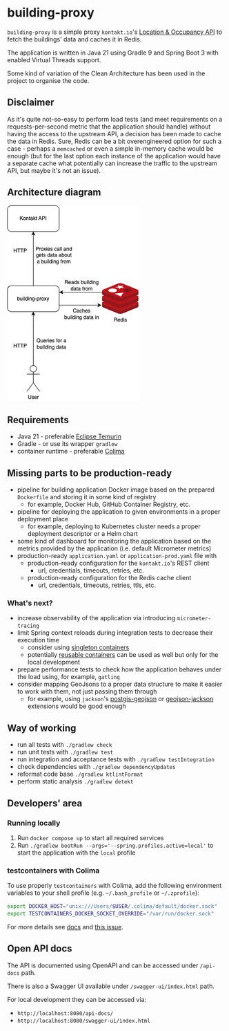 # building-proxy

`building-proxy` is a simple proxy `kontakt.io`'s
[Location & Occupancy API](https://developer.kontakt.io/docs/dev-ctr-loc-occ-api/c6bcb378b0df8-location-and-occupancy) to fetch the
buildings' data and caches it in Redis.

The application is written in Java 21 using Gradle 9 and Spring Boot 3 with enabled Virtual Threads support.

Some kind of variation of the Clean Architecture has been used in the project to organise the code.

## Disclaimer

As it's quite not-so-easy to perform load tests (and meet requirements on a requests-per-second metric that the application should handle)
without having the access to the upstream API, a decision has been made to cache the data in Redis. Sure, Redis can be a bit overengineered
option for such a case - perhaps a `memcached` or even a simple in-memory cache would be enough (but for the last option each instance of
the application would have a separate cache what potentially can increase the traffic to the upstream API, but maybe it's not an issue).

## Architecture diagram

![Architecture Diagram](docs/diagrams/architecture.drawio.png)

## Requirements

* Java 21 - preferable [Eclipse Temurin](https://adoptium.net/)
* Gradle - or use its wrapper `gradlew`
* container runtime - preferable [Colima](https://github.com/abiosoft/colima)

## Missing parts to be production-ready

* pipeline for building application Docker image based on the prepared `Dockerfile` and storing it in some kind of registry
  * for example, Docker Hub, GitHub Container Registry, etc.
* pipeline for deploying the application to given environments in a proper deployment place
  * for example, deploying to Kubernetes cluster needs a proper deployment descriptor or a Helm chart
* some kind of dashboard for monitoring the application based on the metrics provided by the application (i.e. default Micrometer metrics)
* production-ready `application.yaml` or `application-prod.yaml` file with
  * production-ready configuration for the `kontakt.io`'s REST client
    * url, credentials, timeouts, retries, etc.
  * production-ready configuration for the Redis cache client
    * url, credentials, timeouts, retries, ttls, etc.

### What's next?

* increase observability of the application via introducing `micrometer-tracing`
* limit Spring context reloads during integration tests to decrease their execution time
  * consider using
    [singleton containers](https://java.testcontainers.org/test_framework_integration/manual_lifecycle_control/)
  * potentially [reusable containers](https://java.testcontainers.org/features/reuse/) can be used as well but only
    for the local development
* prepare performance tests to check how the application behaves under the load using, for example, `gatling`
* consider mapping GeoJsons to a proper data structure to make it easier to work with them, not just passing them through
  * for example, using `jackson`'s [postgis-geojson](https://github.com/GeosatCO/postgis-geojson)
    or [geojson-jackson](https://github.com/opendatalab-de/geojson-jackson) extensions would be good enough

## Way of working

* run all tests with `./gradlew check`
* run unit tests with `./gradlew test`
* run integration and acceptance tests with `./gradlew testIntegration`
* check dependencies with `./gradlew dependencyUpdates`
* reformat code base `./gradlew ktlintFormat`
* perform static analysis `./gradlew detekt`

## Developers' area

### Running locally

1. Run `docker compose up` to start all required services
2. Run `./gradlew bootRun --args='--spring.profiles.active=local'` to start the application with the `local` profile

### testcontainers with Colima

To use properly `testcontainers` with Colima, add the following environment variables to your shell profile (e.g.
`~/.bash_profile` or `~/.zprofile`):

```bash
export DOCKER_HOST="unix:///Users/$USER/.colima/default/docker.sock"
export TESTCONTAINERS_DOCKER_SOCKET_OVERRIDE="/var/run/docker.sock"
```

For more details see [docs](https://java.testcontainers.org/supported_docker_environment/)
and [this issue](https://github.com/testcontainers/testcontainers-java/issues/5034).

## Open API docs

The API is documented using OpenAPI and can be accessed under `/api-docs` path.

There is also a Swagger UI available under `/swagger-ui/index.html` path.

For local development they can be accessed via:

* `http://localhost:8080/api-docs/`
* `http://localhost:8080/swagger-ui/index.html`